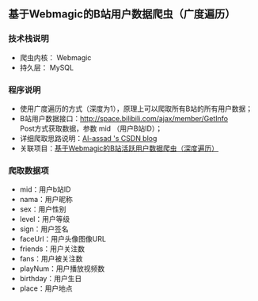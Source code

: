 ## 基于Webmagic的B站用户数据爬虫（广度遍历）

### 技术栈说明  
* 爬虫内核： <a herf="http://www.http://webmagic.io/" >Webmagic</a>  
* 持久层： MySQL

### 程序说明
* 使用广度遍历的方式（深度为1），原理上可以爬取所有B站的所有用户数据；  
* B站用户数据接口：http://space.bilibili.com/ajax/member/GetInfo   
Post方式获取数据，参数 mid （用户B站ID）；  
* 详细爬取思路说明：<a href="">Al-assad 's CSDN blog</a>  
* 关联项目：<a href="https://github.com/Al-assad/Spider-bilibiliUser-active">基于Webmagic的B站活跃用户数据爬虫（深度遍历）</a>

### 爬取数据项
* mid：用户b站ID  
* nama：用户昵称  
* sex：用户性别  
* level：用户等级  
* sign：用户签名  
* faceUrl：用户头像图像URL  
* friends：用户关注数  
* fans：用户被关注数  
* playNum：用户播放视频数  
* birthday：用户生日  
* place：用户地点  



